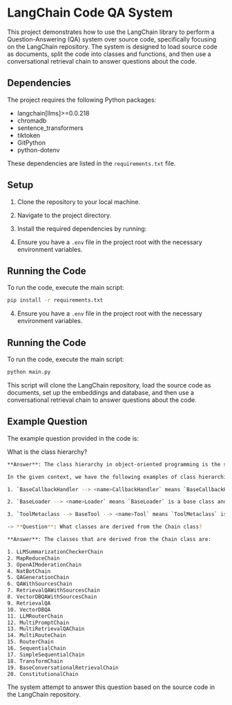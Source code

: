# LangChain Code QA System

This project demonstrates how to use the LangChain library to perform a Question-Answering (QA) system over source code, specifically focusing on the LangChain repository. The system is designed to load source code as documents, split the code into classes and functions, and then use a conversational retrieval chain to answer questions about the code.

## Dependencies

The project requires the following Python packages:

- langchain[llms]>=0.0.218
- chromadb
- sentence_transformers
- tiktoken
- GitPython
- python-dotenv

These dependencies are listed in the `requirements.txt` file.

## Setup

1. Clone the repository to your local machine.
2. Navigate to the project directory.
3. Install the required dependencies by running:


4. Ensure you have a `.env` file in the project root with the necessary environment variables.

## Running the Code

To run the code, execute the main script:

```bash 
pip install -r requirements.txt
```

4. Ensure you have a `.env` file in the project root with the necessary environment variables.

## Running the Code

To run the code, execute the main script:

```bash 
python main.py
```

This script will clone the LangChain repository, load the source code as documents, set up the embeddings and database, and then use a conversational retrieval chain to answer questions about the code.

## Example Question

The example question provided in the code is:

What is the class hierarchy? 

```bash 
**Answer**: The class hierarchy in object-oriented programming is the structure that forms when classes are derived from other classes. The derived class is a subclass of the base class also known as the superclass. This hierarchy is formed based on the concept of inheritance in object-oriented programming where a subclass inherits the properties and functionalities of the superclass. 

In the given context, we have the following examples of class hierarchies:

1. `BaseCallbackHandler --> <name>CallbackHandler` means `BaseCallbackHandler` is a base class and `<name>CallbackHandler` (like `AimCallbackHandler`, `ArgillaCallbackHandler` etc.) are derived classes that inherit from `BaseCallbackHandler`.

2. `BaseLoader --> <name>Loader` means `BaseLoader` is a base class and `<name>Loader` (like `TextLoader`, `UnstructuredFileLoader` etc.) are derived classes that inherit from `BaseLoader`.

3. `ToolMetaclass --> BaseTool --> <name>Tool` means `ToolMetaclass` is a base class, `BaseTool` is a derived class that inherits from `ToolMetaclass`, and `<name>Tool` (like `AIPluginTool`, `BaseGraphQLTool` etc.) are further derived classes that inherit from `BaseTool`. 

-> **Question**: What classes are derived from the Chain class? 

**Answer**: The classes that are derived from the Chain class are:

1. LLMSummarizationCheckerChain
2. MapReduceChain
3. OpenAIModerationChain
4. NatBotChain
5. QAGenerationChain
6. QAWithSourcesChain
7. RetrievalQAWithSourcesChain
8. VectorDBQAWithSourcesChain
9. RetrievalQA
10. VectorDBQA
11. LLMRouterChain
12. MultiPromptChain
13. MultiRetrievalQAChain
14. MultiRouteChain
15. RouterChain
16. SequentialChain
17. SimpleSequentialChain
18. TransformChain
19. BaseConversationalRetrievalChain
20. ConstitutionalChain 
```
The system attempt to answer this question based on the source code in the LangChain repository.

